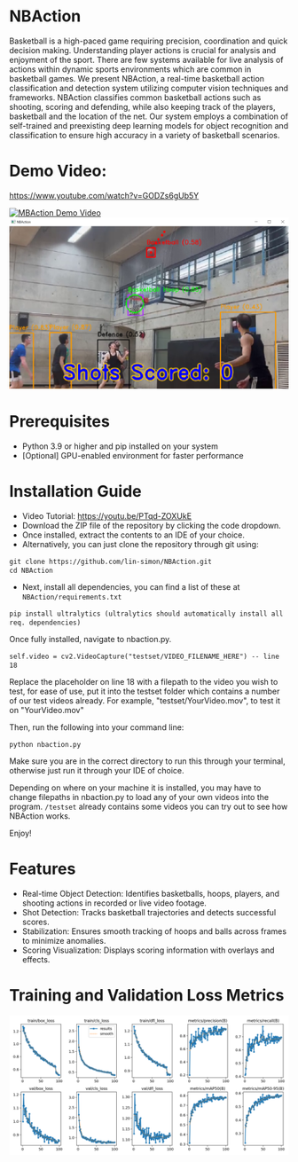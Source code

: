 # NBAction
Basketball is a high-paced game requiring precision, coordination and quick decision making. Understanding player actions is crucial for analysis and enjoyment of the sport. There are few systems available for live analysis of actions within dynamic sports environments which are common in basketball games. We present NBAction, a real-time basketball action classification and detection system utilizing computer vision techniques and frameworks. NBAction classifies common basketball actions such as shooting, scoring and defending, while also keeping track of the players, basketball and the location of the net. Our system employs a combination of self-trained and preexisting deep learning models for object recognition and classification to ensure high accuracy in a variety of basketball scenarios.

# Demo Video: 
https://www.youtube.com/watch?v=GODZs6gUb5Y

[![MBAction Demo Video](https://img.youtube.com/vi/GODZs6gUb5Y/0.jpg)](https://www.youtube.com/watch?v=GODZs6gUb5Y)
![NBAction](https://github.com/lin-simon/NBAction/blob/main/assets/ui.png?raw=true)

# Prerequisites
- Python 3.9 or higher and pip installed on your system
- [Optional] GPU-enabled environment for faster performance

# Installation Guide
- Video Tutorial: https://youtu.be/PTqd-ZOXUkE
- Download the ZIP file of the repository by clicking the code dropdown.
- Once installed, extract the contents to an IDE of your choice.
- Alternatively, you can just clone the repository through git using:
```
git clone https://github.com/lin-simon/NBAction.git
cd NBAction
```
- Next, install all dependencies, you can find a list of these at ```NBAction/requirements.txt```
```
pip install ultralytics (ultralytics should automatically install all req. dependencies)
```
Once fully installed, navigate to nbaction.py.
```
self.video = cv2.VideoCapture("testset/VIDEO_FILENAME_HERE") -- line 18
```
Replace the placeholder on line 18 with a filepath to the video you wish to test, for ease of use, put it into the testset folder which contains a number of our test videos already.
For example, "testset/YourVideo.mov", to test it on "YourVideo.mov"

Then, run the following into your command line:
```
python nbaction.py 
```
Make sure you are in the correct directory to run this through your terminal, otherwise just run it through your IDE of choice.

Depending on where on your machine it is installed, you may have to change filepaths in nbaction.py to load any of your own videos into the program. ```/testset``` already contains some videos you can try out to see how NBAction works.

Enjoy!


# Features
- Real-time Object Detection: Identifies basketballs, hoops, players, and shooting actions in recorded or live video footage.
- Shot Detection: Tracks basketball trajectories and detects successful scores.
- Stabilization: Ensures smooth tracking of hoops and balls across frames to minimize anomalies.
- Scoring Visualization: Displays scoring information with overlays and effects.

# Training and Validation Loss Metrics
![Results](https://github.com/lin-simon/NBAction/blob/main/assets/results.png?raw=true)
